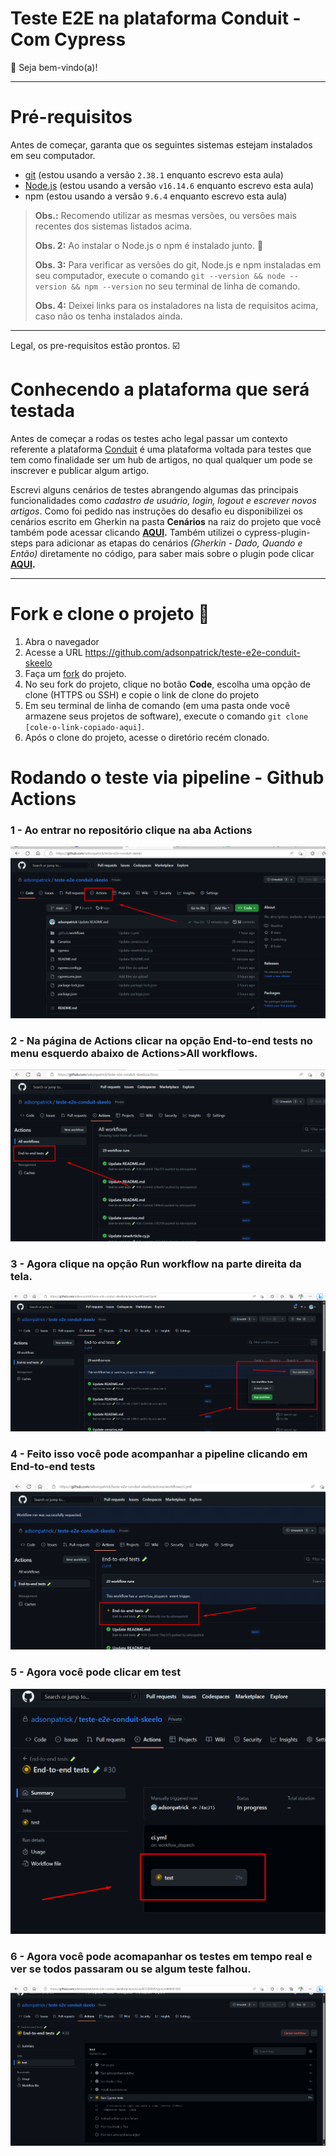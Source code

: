 # Teste E2E na plataforma Conduit - Com Cypress

👋 Seja bem-vindo(a)!

***

# Pré-requisitos 

Antes de começar, garanta que os seguintes sistemas estejam instalados em seu computador.

- [git](https://git-scm.com/) (estou usando a versão `2.38.1` enquanto escrevo esta aula)
- [Node.js](https://nodejs.org/en/) (estou usando a versão `v16.14.6` enquanto escrevo esta aula)
- npm (estou usando a versão `9.6.4` enquanto escrevo esta aula)

> **Obs.:** Recomendo utilizar as mesmas versões, ou versões mais recentes dos sistemas listados acima.
>
> **Obs. 2:** Ao instalar o Node.js o npm é instalado junto. 🎉
>
> **Obs. 3:** Para verificar as versões do git, Node.js e npm instaladas em seu computador, execute o comando `git --version && node --version && npm --version` no seu terminal de linha de comando.
>
> **Obs. 4:** Deixei links para os instaladores na lista de requisitos acima, caso não os tenha instalados ainda.

___

Legal, os pre-requisitos estão prontos. ☑️

# Conhecendo a plataforma que será testada

Antes de começar a rodas os testes acho legal passar um contexto referente a plataforma [Conduit](https://react-redux.realworld.io/#/?_k=zmbp9d) é uma plataforma voltada para testes que tem como finalidade ser um hub de artigos, no qual qualquer um pode se inscrever e publicar algum artigo.

Escrevi alguns cenários de testes abrangendo algumas das principais funcionalidades como *cadastro de usuário, login, logout e escrever novos artigos*. Como foi pedido nas instruções do desafio eu disponibilizei os cenários escrito em Gherkin na pasta **Cenários** na raiz do projeto que você também pode acessar clicando **[AQUI](https://github.com/adsonpatrick/teste-e2e-conduit-skeelo/blob/main/Cenarios/cenarios.md).** Também utilizei o cypress-plugin-steps para adicionar as etapas do cenários *(Gherkin - Dado, Quando e Então)* diretamente no código, para saber mais sobre o plugin pode clicar **[AQUI](https://github.com/filiphric/cypress-plugin-steps).** 

___

# Fork e clone o projeto 🐑

1. Abra o navegador
2. Acesse a URL https://github.com/adsonpatrick/teste-e2e-conduit-skeelo
3. Faça um [fork](https://docs.github.com/en/get-started/quickstart/fork-a-repo) do projeto.
4. No seu fork do projeto, clique no botão **Code**, escolha uma opção de clone (HTTPS ou SSH) e copie o link de clone do projeto
5. Em seu terminal de linha de comando (em uma pasta onde você armazene seus projetos de software), execute o comando `git clone [cole-o-link-copiado-aqui]`.
6. Após o clone do projeto, acesse o diretório recém clonado.

# Rodando o teste via pipeline - Github Actions 

### 1 - Ao entrar no repositório clique na aba **Actions**

![Actions](https://raw.githubusercontent.com/adsonpatrick/teste-e2e-conduit-skeelo/main/images/Image001.png?token=GHSAT0AAAAAACBSGAFFBKXXQCRW7PCS2OJ2ZB7AI5Q)

### 2 - Na página de Actions clicar na opção End-to-end tests no menu esquerdo abaixo de Actions>All workflows.

![End-to-end tests](https://raw.githubusercontent.com/adsonpatrick/teste-e2e-conduit-skeelo/main/images/Image002.png?token=GHSAT0AAAAAACBSGAFEMRSBCIT2FF7JDSJ4ZB7ANFA)

### 3 - Agora clique na opção Run workflow na parte direita da tela.

![run workflow](https://raw.githubusercontent.com/adsonpatrick/teste-e2e-conduit-skeelo/main/images/Image003.png?token=GHSAT0AAAAAACBSGAFETNCAQLRMCFLZZZJAZB7APGA)

### 4 - Feito isso você pode acompanhar a pipeline clicando em End-to-end tests

![end-to-end tests](https://raw.githubusercontent.com/adsonpatrick/teste-e2e-conduit-skeelo/main/images/Image004.png?token=GHSAT0AAAAAACBSGAFEKP2HPPP522UEFT6SZB7AQSQ)

### 5 - Agora você pode clicar em test

![test](https://raw.githubusercontent.com/adsonpatrick/teste-e2e-conduit-skeelo/main/images/Image005.png?token=GHSAT0AAAAAACBSGAFFEWMPK7OSQ2OCCUNQZB7AR3A)

### 6 - Agora você pode acomapanhar os testes em tempo real e ver se todos passaram ou se algum teste falhou.

![pipeline](https://raw.githubusercontent.com/adsonpatrick/teste-e2e-conduit-skeelo/main/images/Image006.png?token=GHSAT0AAAAAACBSGAFELREVPEBKCOW3EELOZB7ATWA)



